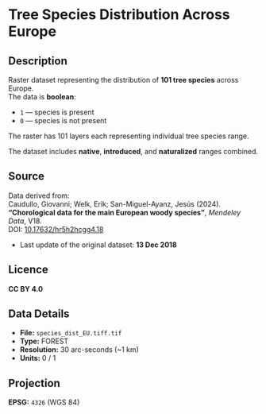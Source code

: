 # Tree Species Distribution Across Europe

## Description
Raster dataset representing the distribution of **101 tree species** across Europe.  
The data is **boolean**:  
- `1` — species is present  
- `0` — species is not present

The raster has 101 layers each representing individual tree species range. 

The dataset includes **native**, **introduced**, and **naturalized** ranges combined.

## Source
Data derived from:  
Caudullo, Giovanni; Welk, Erik; San-Miguel-Ayanz, Jesús (2024).  
**“Chorological data for the main European woody species”**, *Mendeley Data*, V18.  
DOI: [10.17632/hr5h2hcgg4.18](https://doi.org/10.17632/hr5h2hcgg4.18)  
- Last update of the original dataset: **13 Dec 2018**

## Licence
**CC BY 4.0**

## Data Details
- **File:** `species_dist_EU.tiff.tif`  
- **Type:** FOREST  
- **Resolution:** 30 arc-seconds (~1 km)  
- **Units:** 0 / 1  

## Projection
**EPSG:** `4326` (WGS 84)
